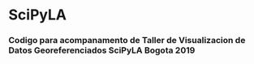 # SciPyLA

### Codigo para acompanamento de Taller de Visualizacion de Datos Georeferenciados SciPyLA Bogota 2019
